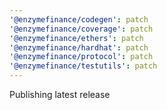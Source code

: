 ```yaml
---
'@enzymefinance/codegen': patch
'@enzymefinance/coverage': patch
'@enzymefinance/ethers': patch
'@enzymefinance/hardhat': patch
'@enzymefinance/protocol': patch
'@enzymefinance/testutils': patch
---
```


Publishing latest release
